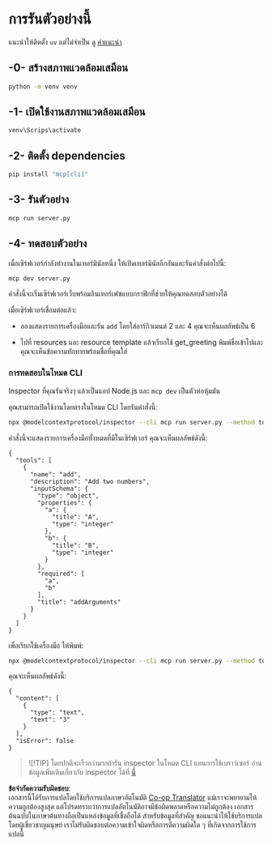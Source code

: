 <!--
CO_OP_TRANSLATOR_METADATA:
{
  "original_hash": "d0f0d7012325b286e4a717791b23ae7e",
  "translation_date": "2025-07-09T23:07:20+00:00",
  "source_file": "03-GettingStarted/01-first-server/solution/python/README.md",
  "language_code": "th"
}
-->
# การรันตัวอย่างนี้

แนะนำให้ติดตั้ง `uv` แต่ไม่จำเป็น ดู [คำแนะนำ](https://docs.astral.sh/uv/#highlights)

## -0- สร้างสภาพแวดล้อมเสมือน

```bash
python -m venv venv
```

## -1- เปิดใช้งานสภาพแวดล้อมเสมือน

```bash
venv\Scrips\activate
```

## -2- ติดตั้ง dependencies

```bash
pip install "mcp[cli]"
```

## -3- รันตัวอย่าง


```bash
mcp run server.py
```

## -4- ทดสอบตัวอย่าง

เมื่อเซิร์ฟเวอร์กำลังทำงานในเทอร์มินัลหนึ่ง ให้เปิดเทอร์มินัลอีกอันและรันคำสั่งต่อไปนี้:

```bash
mcp dev server.py
```

คำสั่งนี้จะเริ่มเซิร์ฟเวอร์เว็บพร้อมอินเทอร์เฟซแบบกราฟิกที่ช่วยให้คุณทดสอบตัวอย่างได้

เมื่อเซิร์ฟเวอร์เชื่อมต่อแล้ว:

- ลองแสดงรายการเครื่องมือและรัน `add` โดยใส่อาร์กิวเมนต์ 2 และ 4 คุณจะเห็นผลลัพธ์เป็น 6

- ไปที่ resources และ resource template แล้วเรียกใช้ get_greeting พิมพ์ชื่อเข้าไปและคุณจะเห็นข้อความทักทายพร้อมชื่อที่คุณใส่

### การทดสอบในโหมด CLI

Inspector ที่คุณรันจริงๆ แล้วเป็นแอป Node.js และ `mcp dev` เป็นตัวห่อหุ้มมัน

คุณสามารถเปิดใช้งานโดยตรงในโหมด CLI โดยรันคำสั่งนี้:

```bash
npx @modelcontextprotocol/inspector --cli mcp run server.py --method tools/list
```

คำสั่งนี้จะแสดงรายการเครื่องมือทั้งหมดที่มีในเซิร์ฟเวอร์ คุณจะเห็นผลลัพธ์ดังนี้:

```text
{
  "tools": [
    {
      "name": "add",
      "description": "Add two numbers",
      "inputSchema": {
        "type": "object",
        "properties": {
          "a": {
            "title": "A",
            "type": "integer"
          },
          "b": {
            "title": "B",
            "type": "integer"
          }
        },
        "required": [
          "a",
          "b"
        ],
        "title": "addArguments"
      }
    }
  ]
}
```

เพื่อเรียกใช้เครื่องมือ ให้พิมพ์:

```bash
npx @modelcontextprotocol/inspector --cli mcp run server.py --method tools/call --tool-name add --tool-arg a=1 --tool-arg b=2
```

คุณจะเห็นผลลัพธ์ดังนี้:

```text
{
  "content": [
    {
      "type": "text",
      "text": "3"
    }
  ],
  "isError": false
}
```

> ![!TIP]
> โดยปกติจะเร็วกว่ามากถ้ารัน inspector ในโหมด CLI แทนการใช้เบราว์เซอร์
> อ่านข้อมูลเพิ่มเติมเกี่ยวกับ inspector ได้ที่ [นี่](https://github.com/modelcontextprotocol/inspector)

**ข้อจำกัดความรับผิดชอบ**:  
เอกสารนี้ได้รับการแปลโดยใช้บริการแปลภาษาอัตโนมัติ [Co-op Translator](https://github.com/Azure/co-op-translator) แม้เราจะพยายามให้ความถูกต้องสูงสุด แต่โปรดทราบว่าการแปลอัตโนมัติอาจมีข้อผิดพลาดหรือความไม่ถูกต้อง เอกสารต้นฉบับในภาษาต้นทางถือเป็นแหล่งข้อมูลที่เชื่อถือได้ สำหรับข้อมูลที่สำคัญ ขอแนะนำให้ใช้บริการแปลโดยผู้เชี่ยวชาญมนุษย์ เราไม่รับผิดชอบต่อความเข้าใจผิดหรือการตีความผิดใด ๆ ที่เกิดจากการใช้การแปลนี้